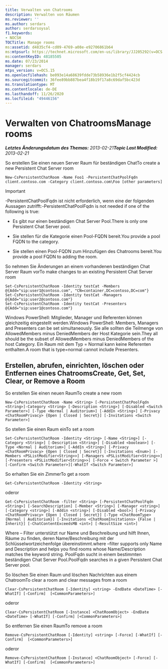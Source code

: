 ```yaml
---
title: Verwalten von Chatrooms
description: Verwalten von Räumen
ms.reviewer: ''
ms.author: serdars
author: serdarsoysal
f1.keywords:
- NOCSH
TOCTitle: Manage rooms
ms:assetid: d4835cf4-cd09-4769-a08e-e92706861b64
ms:mtpsurl: https://technet.microsoft.com/en-us/library/JJ205292(v=OCS.15)
ms:contentKeyID: 48185505
ms.date: 07/23/2014
manager: serdars
mtps_version: v=OCS.15
ms.openlocfilehash: be093e14a68639fdde73b58936e1b2f5cf4424cb
ms.sourcegitcommit: 36fee89bb887bea4f18b19f17a8c69daf5bc423d
ms.translationtype: MT
ms.contentlocale: de-DE
ms.lasthandoff: 11/26/2020
ms.locfileid: "49446156"
---
```

# <a name="manage-rooms"></a><span data-ttu-id="c6eeb-103">Verwalten von Chatrooms</span><span class="sxs-lookup"><span data-stu-id="c6eeb-103">Manage rooms</span></span>

<div data-xmlns="http://www.w3.org/1999/xhtml">

<div class="topic" data-xmlns="http://www.w3.org/1999/xhtml" data-msxsl="urn:schemas-microsoft-com:xslt" data-cs="https://msdn.microsoft.com/">

<div data-asp="https://msdn2.microsoft.com/asp">



</div>

<div id="mainSection">

<div id="mainBody"><span data-ttu-id="c6eeb-104">

<span> </span></span><span class="sxs-lookup"><span data-stu-id="c6eeb-104">

<span> </span></span></span>

<span data-ttu-id="c6eeb-105">_**Letztes Änderungsdatum des Themas:** 2013-02-21_</span><span class="sxs-lookup"><span data-stu-id="c6eeb-105">_**Topic Last Modified:** 2013-02-21_</span></span>

<span data-ttu-id="c6eeb-106">So erstellen Sie einen neuen Server Raum für beständigen Chat</span><span class="sxs-lookup"><span data-stu-id="c6eeb-106">To create a new Persistent Chat Server room</span></span>

    New-CsPersistentChatRoom -Name Foo1 -PersistentChatPoolFqdn client.contoso.com -Category client.contoso.com\Foo [other parameters]

<div>


> [!IMPORTANT]  
> <span data-ttu-id="c6eeb-107">-PersistentChatPoolFqdn ist nicht erforderlich, wenn eine der folgenden Aussagen zutrifft:</span><span class="sxs-lookup"><span data-stu-id="c6eeb-107">-PersistentChatPoolFqdn is not needed if one of the following is true:</span></span> 
> <UL>
> <LI>
> <P><span data-ttu-id="c6eeb-108">Es gibt nur einen beständigen Chat Server Pool.</span><span class="sxs-lookup"><span data-stu-id="c6eeb-108">There is only one Persistent Chat Server pool.</span></span></P>
> <LI>
> <P><span data-ttu-id="c6eeb-109">Sie stellen für die Kategorie einen Pool-FQDN bereit.</span><span class="sxs-lookup"><span data-stu-id="c6eeb-109">You provide a pool FQDN to the category.</span></span></P>
> <LI>
> <P><span data-ttu-id="c6eeb-110">Sie stellen einen Pool-FQDN zum Hinzufügen des Chatrooms bereit.</span><span class="sxs-lookup"><span data-stu-id="c6eeb-110">You provide a pool FQDN to adding the room.</span></span></P></LI></UL>



</div>

<span data-ttu-id="c6eeb-111">So nehmen Sie Änderungen an einem vorhandenen beständigen Chat Server Raum vor</span><span class="sxs-lookup"><span data-stu-id="c6eeb-111">To make changes to an existing Persistent Chat Server room</span></span>

    Set-CsPersistentChatRoom -Identity testCat -Members @{Add="sip:user1@contoso.com", "CN=container,DC=contoso,DC=com"}
    Set-CsPersistentChatRoom -Identity testCat -Managers @{Add="sip:user2@contoso.com"}
    Set-CsPersistentChatRoom -Identity testCat -Presenters @{Add="sip:user1@contoso.com"}

<span data-ttu-id="c6eeb-112">Windows PowerShell: Mitglieder, Manager und Referenten können gleichzeitig eingestellt werden.</span><span class="sxs-lookup"><span data-stu-id="c6eeb-112">Windows PowerShell: Members, Managers and Presenters can be set simultaneously.</span></span> <span data-ttu-id="c6eeb-113">Sie alle sollten die Teilmenge von AllowedMembers minus DeniedMembers der Host Kategorie sein.</span><span class="sxs-lookup"><span data-stu-id="c6eeb-113">They all should be the subset of AllowedMembers minus DeniedMembers of the host Category.</span></span> <span data-ttu-id="c6eeb-114">Ein Raum mit dem Typ = Normal kann keine Referenten enthalten.</span><span class="sxs-lookup"><span data-stu-id="c6eeb-114">A room that is type=normal cannot include Presenters.</span></span>

<div>

## <a name="create-get-set-clear-or-remove-a-room"></a><span data-ttu-id="c6eeb-115">Erstellen, abrufen, einrichten, löschen oder Entfernen eines Chatrooms</span><span class="sxs-lookup"><span data-stu-id="c6eeb-115">Create, Get, Set, Clear, or Remove a Room</span></span>

<span data-ttu-id="c6eeb-116">So erstellen Sie einen neuen Raum</span><span class="sxs-lookup"><span data-stu-id="c6eeb-116">To create a new room</span></span>

    New-CsPersistentChatRoom -Name <String> [-PersistentChatPoolFqdn <String>]-Category <String> [-Description <String>] [-Disabled <Switch Parameter>] [-Type <Normal | Auditorium>] [-AddIn <String>] [-Privacy <ChatRoomPrivacy> {Open | Closed | Secret}] [-Invitations <Switch Parameter>]

<span data-ttu-id="c6eeb-117">So stellen Sie einen Raum ein</span><span class="sxs-lookup"><span data-stu-id="c6eeb-117">To set a room</span></span>

    Set-CsPersistentChatRoom -Identity <String> [-Name <String>] [-Category <String>] [-Description <String>] [-Disabled <boolean>] [-Type <Normal | Auditorium>] [-AddIn <String>] [-Privacy <ChatRoomPrivacy> {Open | Closed | Secret}] [-Invitations <Enum>] [-Members <PSListModifier<String>>] [-Managers <PSListModifier<String>>] [-Presenters <PSListModifier<String>>] [-Force < Switch Parameter >] [-Confirm <Switch Parameter>][-WhatIf <Switch Parameter>]

<span data-ttu-id="c6eeb-118">So erhalten Sie ein Zimmer</span><span class="sxs-lookup"><span data-stu-id="c6eeb-118">To get a room</span></span>

    Get-CsPersistentChatRoom -Identity <String>

<span data-ttu-id="c6eeb-119">oder</span><span class="sxs-lookup"><span data-stu-id="c6eeb-119">or</span></span>

    Get-CsPersistentChatRoom -filter <String> [-PersistentChatPoolFqdn <String>] [-SearchDescription] [-Member <String>] [-Manager <string>] [-Category <string>] [-Addin <string>] [-Disabled <bool>] [-Privacy <ChatRoomPrivacy> {Open | Closed | Secret}] [-Type <ChatRoomType> {Normal | Auditorium}] [-Invitations <ChatRoomInvitations> {False | Inherit}] [-ChatContentExceedsMB <int>] [-ResultSize <int>]

<span data-ttu-id="c6eeb-120">Where – Filter unterstützt nur Name und Beschreibung und hilft Ihnen, Räume zu finden, deren Name/Beschreibung mit der Schlüsselwortzeichenfolge übereinstimmt.</span><span class="sxs-lookup"><span data-stu-id="c6eeb-120">where –filter supports only Name and Description and helps you find rooms whose Name/Description matches the keyword string.</span></span> <span data-ttu-id="c6eeb-121">PoolFqdn sucht in einem bestimmten beständigen Chat Server Pool.</span><span class="sxs-lookup"><span data-stu-id="c6eeb-121">PoolFqdn searches in a given Persistent Chat Server pool.</span></span>

<span data-ttu-id="c6eeb-122">So löschen Sie einen Raum und löschen Nachrichten aus einem Chatroom</span><span class="sxs-lookup"><span data-stu-id="c6eeb-122">To clear a room and clear messages from a room</span></span>

    Clear-CsPersistentChatRoom [-Identity] <string> -EndDate <DateTime> [-WhatIf] [-Confirm]  [<CommonParameters>]

<span data-ttu-id="c6eeb-123">oder</span><span class="sxs-lookup"><span data-stu-id="c6eeb-123">or</span></span>

    Clear-CsPersistentChatRoom [-Instance] <ChatRoomObject> -EndDate <DateTime> [-WhatIf] [-Confirm] [<CommonParameters>]

<span data-ttu-id="c6eeb-124">So entfernen Sie einen Raum</span><span class="sxs-lookup"><span data-stu-id="c6eeb-124">To remove a room</span></span>

    Remove-CsPersistentChatRoom [-Identity] <string> [-Force] [-WhatIf] [-Confirm]  [<CommonParameters>]

<span data-ttu-id="c6eeb-125">oder</span><span class="sxs-lookup"><span data-stu-id="c6eeb-125">or</span></span>

    Remove-CsPersistentChatRoom [-Instance] <ChatRoomObject> [-Force] [-WhatIf] [-Confirm]  [<CommonParameters>]

<span data-ttu-id="c6eeb-126"></div>

</div>

<span> </span>

</div>

</div>

</span><span class="sxs-lookup"><span data-stu-id="c6eeb-126"></div>

</div>

<span> </span>

</div>

</div>

</span></span></div>

